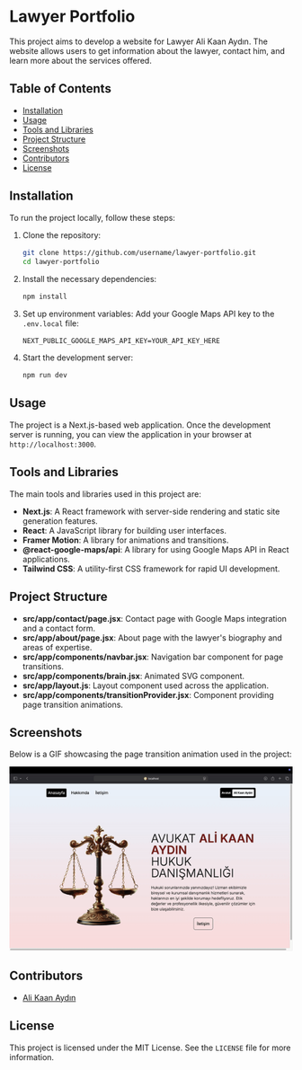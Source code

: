 # Lawyer Portfolio

This project aims to develop a website for Lawyer Ali Kaan Aydın. The website allows users to get information about the lawyer, contact him, and learn more about the services offered.

## Table of Contents

- [Installation](#installation)
- [Usage](#usage)
- [Tools and Libraries](#tools-and-libraries)
- [Project Structure](#project-structure)
- [Screenshots](#screenshots)
- [Contributors](#contributors)
- [License](#license)

## Installation

To run the project locally, follow these steps:

1. Clone the repository:
   ```bash
   git clone https://github.com/username/lawyer-portfolio.git
   cd lawyer-portfolio
   ```

2. Install the necessary dependencies:
   ```bash
   npm install
   ```

3. Set up environment variables:
   Add your Google Maps API key to the `.env.local` file:
   ```
   NEXT_PUBLIC_GOOGLE_MAPS_API_KEY=YOUR_API_KEY_HERE
   ```

4. Start the development server:
   ```bash
   npm run dev
   ```

## Usage

The project is a Next.js-based web application. Once the development server is running, you can view the application in your browser at `http://localhost:3000`.

## Tools and Libraries

The main tools and libraries used in this project are:

- **Next.js**: A React framework with server-side rendering and static site generation features.
- **React**: A JavaScript library for building user interfaces.
- **Framer Motion**: A library for animations and transitions.
- **@react-google-maps/api**: A library for using Google Maps API in React applications.
- **Tailwind CSS**: A utility-first CSS framework for rapid UI development.

## Project Structure

- **src/app/contact/page.jsx**: Contact page with Google Maps integration and a contact form.
- **src/app/about/page.jsx**: About page with the lawyer's biography and areas of expertise.
- **src/app/components/navbar.jsx**: Navigation bar component for page transitions.
- **src/app/components/brain.jsx**: Animated SVG component.
- **src/app/layout.js**: Layout component used across the application.
- **src/app/components/transitionProvider.jsx**: Component providing page transition animations.

## Screenshots

Below is a GIF showcasing the page transition animation used in the project:

![Page Transition Animation](public/screenRecording.gif)

## Contributors

- [Ali Kaan Aydın](https://github.com/username)

## License

This project is licensed under the MIT License. See the `LICENSE` file for more information.